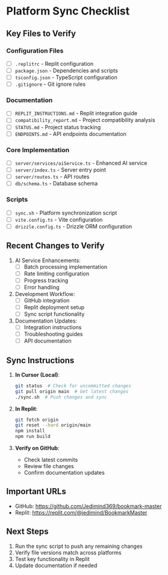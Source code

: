 # Platform Sync Checklist

## Key Files to Verify

### Configuration Files
- [ ] `.replitrc` - Replit configuration
- [ ] `package.json` - Dependencies and scripts
- [ ] `tsconfig.json` - TypeScript configuration
- [ ] `.gitignore` - Git ignore rules

### Documentation
- [ ] `REPLIT_INSTRUCTIONS.md` - Replit integration guide
- [ ] `compatibility_report.md` - Project compatibility analysis
- [ ] `STATUS.md` - Project status tracking
- [ ] `ENDPOINTS.md` - API endpoints documentation

### Core Implementation
- [ ] `server/services/aiService.ts` - Enhanced AI service
- [ ] `server/index.ts` - Server entry point
- [ ] `server/routes.ts` - API routes
- [ ] `db/schema.ts` - Database schema

### Scripts
- [ ] `sync.sh` - Platform synchronization script
- [ ] `vite.config.ts` - Vite configuration
- [ ] `drizzle.config.ts` - Drizzle ORM configuration

## Recent Changes to Verify
1. AI Service Enhancements:
   - [ ] Batch processing implementation
   - [ ] Rate limiting configuration
   - [ ] Progress tracking
   - [ ] Error handling

2. Development Workflow:
   - [ ] GitHub integration
   - [ ] Replit deployment setup
   - [ ] Sync script functionality

3. Documentation Updates:
   - [ ] Integration instructions
   - [ ] Troubleshooting guides
   - [ ] API documentation

## Sync Instructions

1. **In Cursor (Local)**:
   ```bash
   git status  # Check for uncommitted changes
   git pull origin main  # Get latest changes
   ./sync.sh  # Push changes and sync
   ```

2. **In Replit**:
   ```bash
   git fetch origin
   git reset --hard origin/main
   npm install
   npm run build
   ```

3. **Verify on GitHub**:
   - Check latest commits
   - Review file changes
   - Confirm documentation updates

## Important URLs
- GitHub: https://github.com/Jedimind369/bookmark-master
- Replit: https://replit.com/@jedimind/BookmarkMaster

## Next Steps
1. Run the sync script to push any remaining changes
2. Verify file versions match across platforms
3. Test key functionality in Replit
4. Update documentation if needed 